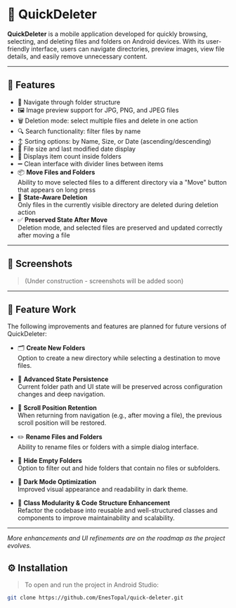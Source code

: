 # 📁 QuickDeleter

**QuickDeleter** is a mobile application developed for quickly browsing, selecting, and deleting files and folders on Android devices. With its user-friendly interface, users can navigate directories, preview images, view file details, and easily remove unnecessary content.

---

## 🚀 Features

- 📂 Navigate through folder structure  
- 🖼️ Image preview support for JPG, PNG, and JPEG files  
- 🗑️ Deletion mode: select multiple files and delete in one action  
- 🔍 Search functionality: filter files by name  
- ↕️ Sorting options: by Name, Size, or Date (ascending/descending)  
- 📄 File size and last modified date display  
- 🧭 Displays item count inside folders  
- ➖ Clean interface with divider lines between items  
- 📦 **Move Files and Folders**  
  Ability to move selected files to a different directory via a "Move" button that appears on long press  
- 🔄 **State-Aware Deletion**  
  Only files in the currently visible directory are deleted during deletion action  
- ✅ **Preserved State After Move**  
  Deletion mode, and selected files are preserved and updated correctly after moving a file

---

## 📸 Screenshots

> (Under construction - screenshots will be added soon)

---

## 🚧 Feature Work

The following improvements and features are planned for future versions of QuickDeleter:

- 🗂️ **Create New Folders**  
  Option to create a new directory while selecting a destination to move files.

- 🔄 **Advanced State Persistence**  
  Current folder path and UI state will be preserved across configuration changes and deep navigation.

- 📌 **Scroll Position Retention**  
  When returning from navigation (e.g., after moving a file), the previous scroll position will be restored.

- ✏️ **Rename Files and Folders**  
  Ability to rename files or folders with a simple dialog interface.

- 🧹 **Hide Empty Folders**  
  Option to filter out and hide folders that contain no files or subfolders.

- 🌙 **Dark Mode Optimization**  
  Improved visual appearance and readability in dark theme.

- 🧱 **Class Modularity & Code Structure Enhancement**  
  Refactor the codebase into reusable and well-structured classes and components to improve maintainability and scalability.

---

*More enhancements and UI refinements are on the roadmap as the project evolves.*

## ⚙️ Installation

> To open and run the project in Android Studio:

```bash
git clone https://github.com/EnesTopal/quick-deleter.git
